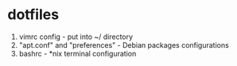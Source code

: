 dotfiles
========

1) vimrc config - put into ~/ directory
2) "apt.conf" and "preferences"  - Debian packages configurations
3) bashrc - *nix terminal configuration
